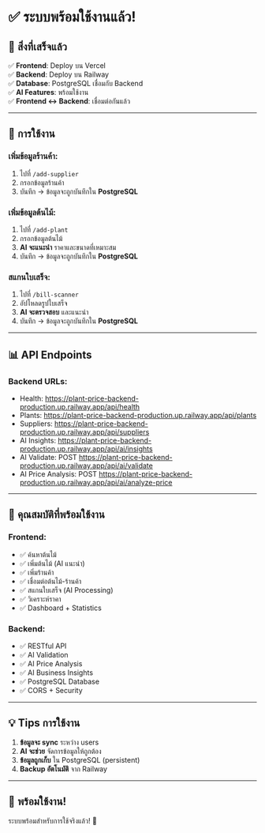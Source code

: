 # ✅ ระบบพร้อมใช้งานแล้ว!

## 🎉 สิ่งที่เสร็จแล้ว

✅ **Frontend**: Deploy บน Vercel  
✅ **Backend**: Deploy บน Railway  
✅ **Database**: PostgreSQL เชื่อมกับ Backend  
✅ **AI Features**: พร้อมใช้งาน  
✅ **Frontend ↔ Backend**: เชื่อมต่อกันแล้ว

---

## 🚀 การใช้งาน

### เพิ่มข้อมูลร้านค้า:
1. ไปที่ `/add-supplier`
2. กรอกข้อมูลร้านค้า
3. บันทึก → ข้อมูลจะถูกบันทึกใน **PostgreSQL**

### เพิ่มข้อมูลต้นไม้:
1. ไปที่ `/add-plant`
2. กรอกข้อมูลต้นไม้
3. **AI จะแนะนำ** ราคาและขนาดที่เหมาะสม
4. บันทึก → ข้อมูลจะถูกบันทึกใน **PostgreSQL**

### สแกนใบเสร็จ:
1. ไปที่ `/bill-scanner`
2. อัปโหลดรูปใบเสร็จ
3. **AI จะตรวจสอบ** และแนะนำ
4. บันทึก → ข้อมูลจะถูกบันทึกใน **PostgreSQL**

---

## 📊 API Endpoints

### Backend URLs:
- Health: https://plant-price-backend-production.up.railway.app/api/health
- Plants: https://plant-price-backend-production.up.railway.app/api/plants
- Suppliers: https://plant-price-backend-production.up.railway.app/api/suppliers
- AI Insights: https://plant-price-backend-production.up.railway.app/api/ai/insights
- AI Validate: POST https://plant-price-backend-production.up.railway.app/api/ai/validate
- AI Price Analysis: POST https://plant-price-backend-production.up.railway.app/api/ai/analyze-price

---

## 🎯 คุณสมบัติที่พร้อมใช้งาน

### Frontend:
- ✅ ค้นหาต้นไม้
- ✅ เพิ่มต้นไม้ (AI แนะนำ)
- ✅ เพิ่มร้านค้า
- ✅ เชื่อมต่อต้นไม้-ร้านค้า
- ✅ สแกนใบเสร็จ (AI Processing)
- ✅ วิเคราะห์ราคา
- ✅ Dashboard + Statistics

### Backend:
- ✅ RESTful API
- ✅ AI Validation
- ✅ AI Price Analysis
- ✅ AI Business Insights
- ✅ PostgreSQL Database
- ✅ CORS + Security

---

## 💡 Tips การใช้งาน

1. **ข้อมูลจะ sync** ระหว่าง users
2. **AI จะช่วย** จัดการข้อมูลให้ถูกต้อง
3. **ข้อมูลถูกเก็บ** ใน PostgreSQL (persistent)
4. **Backup อัตโนมัติ** จาก Railway

---

## 🎊 พร้อมใช้งาน!

ระบบพร้อมสำหรับการใช้จริงแล้ว! 🌱

